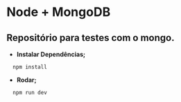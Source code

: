 # Node + MongoDB
## Repositório para testes com o mongo.

* **Instalar Dependências;**
```shell
  npm install
```
* **Rodar;**
```shell
  npm run dev
```